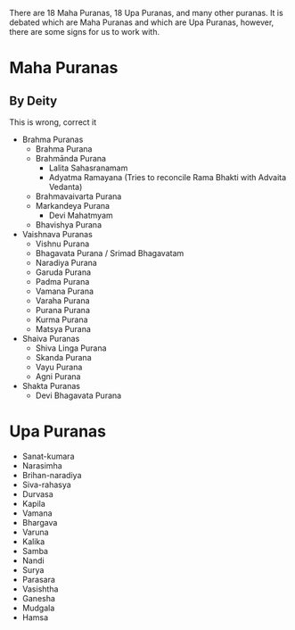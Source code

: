 There are 18 Maha Puranas, 18 Upa Puranas, and many other puranas.
It is debated which are Maha Puranas and which are Upa Puranas, however, there are some signs for us to work with.
# Maha Puranas
## By Deity

This is wrong, correct it

- Brahma Puranas
	- Brahma Purana
	- Brahmānda Purana
		- Lalita Sahasranamam
		- Adyatma Ramayana (Tries to reconcile Rama Bhakti with Advaita Vedanta)
	- Brahmavaivarta Purana
	- Markandeya Purana
		- Devi Mahatmyam
	- Bhavishya Purana
- Vaishnava Puranas
	- Vishnu Purana
	- Bhagavata Purana / Srimad Bhagavatam
	- Naradiya Purana
	- Garuda Purana
	- Padma Purana
	- Vamana Purana
	- Varaha Purana
	- Purana Purana
	- Kurma Purana
	- Matsya Purana
- Shaiva Puranas
	- Shiva Linga Purana
	- Skanda Purana
	- Vayu Purana
	- Agni Purana
- Shakta Puranas
	- Devi Bhagavata Purana
# Upa Puranas
- Sanat-kumara
- Narasimha
- Brihan-naradiya
- Siva-rahasya
- Durvasa
- Kapila
- Vamana
- Bhargava
- Varuna
- Kalika
- Samba
- Nandi
- Surya
- Parasara
- Vasishtha
- Ganesha
- Mudgala
- Hamsa